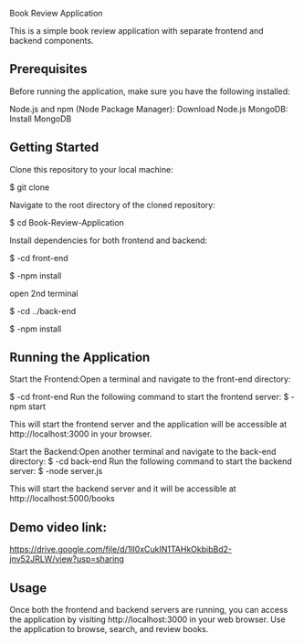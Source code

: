 Book Review Application

This is a simple book review application with separate frontend and backend components.

Prerequisites
--------------
Before running the application, make sure you have the following installed:

Node.js and npm (Node Package Manager): Download Node.js
MongoDB: Install MongoDB

Getting Started
--------------------

Clone this repository to your local machine:

$ git clone <repository-url>

Navigate to the root directory of the cloned repository:

$ cd Book-Review-Application

Install dependencies for both frontend and backend:

$ -cd front-end

$ -npm install

open 2nd terminal

$ -cd ../back-end

$ -npm install

Running the Application
------------------------

Start the Frontend:Open a terminal and navigate to the front-end directory:

$ -cd front-end
Run the following command to start the frontend server:
$ -npm start

This will start the frontend server and the application will be accessible at http://localhost:3000 in your browser.

Start the Backend:Open another terminal and navigate to the back-end directory:
$ -cd back-end
Run the following command to start the backend server:
$ -node server.js

This will start the backend server and it will be accessible at http://localhost:5000/books

Demo video link:
------------------
https://drive.google.com/file/d/1lI0xCukIN1TAHkOkbibBd2-jnv52JRLW/view?usp=sharing


Usage
------
Once both the frontend and backend servers are running, you can access the application by visiting http://localhost:3000 in your web browser.
Use the application to browse, search, and review books.
